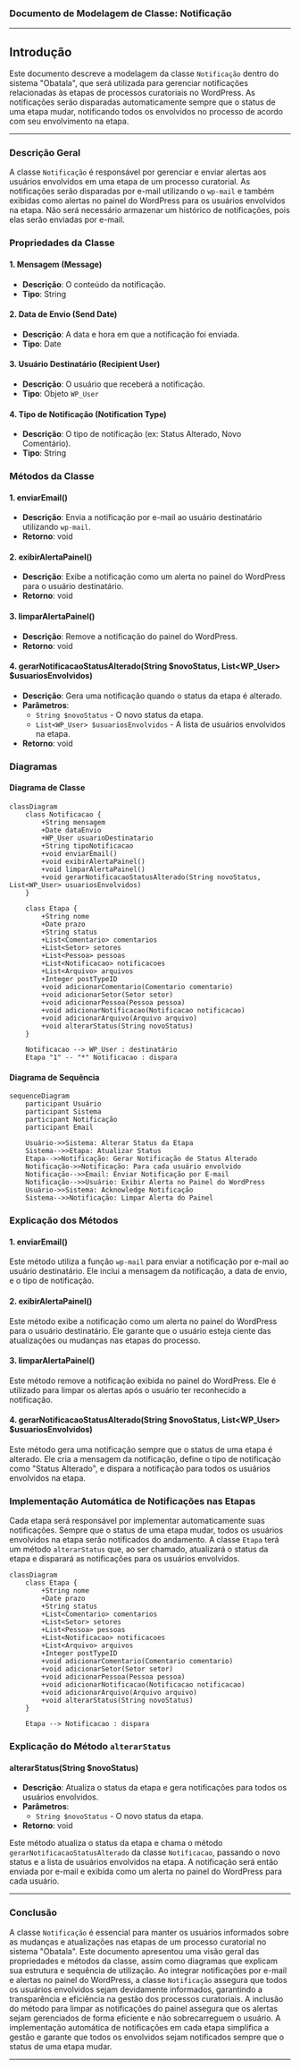 ### Documento de Modelagem de Classe: Notificação

---

## Introdução

Este documento descreve a modelagem da classe `Notificação` dentro do sistema "Obatala", que será utilizada para gerenciar notificações relacionadas às etapas de processos curatoriais no WordPress. As notificações serão disparadas automaticamente sempre que o status de uma etapa mudar, notificando todos os envolvidos no processo de acordo com seu envolvimento na etapa.

---

### Descrição Geral

A classe `Notificação` é responsável por gerenciar e enviar alertas aos usuários envolvidos em uma etapa de um processo curatorial. As notificações serão disparadas por e-mail utilizando o `wp-mail` e também exibidas como alertas no painel do WordPress para os usuários envolvidos na etapa. Não será necessário armazenar um histórico de notificações, pois elas serão enviadas por e-mail.

### Propriedades da Classe

#### 1. Mensagem (Message)
- **Descrição**: O conteúdo da notificação.
- **Tipo**: String

#### 2. Data de Envio (Send Date)
- **Descrição**: A data e hora em que a notificação foi enviada.
- **Tipo**: Date

#### 3. Usuário Destinatário (Recipient User)
- **Descrição**: O usuário que receberá a notificação.
- **Tipo**: Objeto `WP_User`

#### 4. Tipo de Notificação (Notification Type)
- **Descrição**: O tipo de notificação (ex: Status Alterado, Novo Comentário).
- **Tipo**: String

### Métodos da Classe

#### 1. enviarEmail()
- **Descrição**: Envia a notificação por e-mail ao usuário destinatário utilizando `wp-mail`.
- **Retorno**: void

#### 2. exibirAlertaPainel()
- **Descrição**: Exibe a notificação como um alerta no painel do WordPress para o usuário destinatário.
- **Retorno**: void

#### 3. limparAlertaPainel()
- **Descrição**: Remove a notificação do painel do WordPress.
- **Retorno**: void

#### 4. gerarNotificacaoStatusAlterado(String $novoStatus, List<WP_User> $usuariosEnvolvidos)
- **Descrição**: Gera uma notificação quando o status da etapa é alterado.
- **Parâmetros**: 
    - `String $novoStatus` - O novo status da etapa.
    - `List<WP_User> $usuariosEnvolvidos` - A lista de usuários envolvidos na etapa.
- **Retorno**: void

### Diagramas

#### Diagrama de Classe

```mermaid
classDiagram
    class Notificacao {
        +String mensagem
        +Date dataEnvio
        +WP_User usuarioDestinatario
        +String tipoNotificacao
        +void enviarEmail()
        +void exibirAlertaPainel()
        +void limparAlertaPainel()
        +void gerarNotificacaoStatusAlterado(String novoStatus, List<WP_User> usuariosEnvolvidos)
    }

    class Etapa {
        +String nome
        +Date prazo
        +String status
        +List<Comentario> comentarios
        +List<Setor> setores
        +List<Pessoa> pessoas
        +List<Notificacao> notificacoes
        +List<Arquivo> arquivos
        +Integer postTypeID
        +void adicionarComentario(Comentario comentario)
        +void adicionarSetor(Setor setor)
        +void adicionarPessoa(Pessoa pessoa)
        +void adicionarNotificacao(Notificacao notificacao)
        +void adicionarArquivo(Arquivo arquivo)
        +void alterarStatus(String novoStatus)
    }

    Notificacao --> WP_User : destinatário
    Etapa "1" -- "*" Notificacao : dispara
```

#### Diagrama de Sequência

```mermaid
sequenceDiagram
    participant Usuário
    participant Sistema
    participant Notificação
    participant Email

    Usuário->>Sistema: Alterar Status da Etapa
    Sistema-->>Etapa: Atualizar Status
    Etapa-->>Notificação: Gerar Notificação de Status Alterado
    Notificação->>Notificação: Para cada usuário envolvido
    Notificação-->>Email: Enviar Notificação por E-mail
    Notificação-->>Usuário: Exibir Alerta no Painel do WordPress
    Usuário->>Sistema: Acknowledge Notificação
    Sistema-->>Notificação: Limpar Alerta do Painel
```

### Explicação dos Métodos

#### 1. enviarEmail()
Este método utiliza a função `wp-mail` para enviar a notificação por e-mail ao usuário destinatário. Ele inclui a mensagem da notificação, a data de envio, e o tipo de notificação.

#### 2. exibirAlertaPainel()
Este método exibe a notificação como um alerta no painel do WordPress para o usuário destinatário. Ele garante que o usuário esteja ciente das atualizações ou mudanças nas etapas do processo.

#### 3. limparAlertaPainel()
Este método remove a notificação exibida no painel do WordPress. Ele é utilizado para limpar os alertas após o usuário ter reconhecido a notificação.

#### 4. gerarNotificacaoStatusAlterado(String $novoStatus, List<WP_User> $usuariosEnvolvidos)
Este método gera uma notificação sempre que o status de uma etapa é alterado. Ele cria a mensagem da notificação, define o tipo de notificação como "Status Alterado", e dispara a notificação para todos os usuários envolvidos na etapa.

### Implementação Automática de Notificações nas Etapas

Cada etapa será responsável por implementar automaticamente suas notificações. Sempre que o status de uma etapa mudar, todos os usuários envolvidos na etapa serão notificados do andamento. A classe `Etapa` terá um método `alterarStatus` que, ao ser chamado, atualizará o status da etapa e disparará as notificações para os usuários envolvidos.

```mermaid
classDiagram
    class Etapa {
        +String nome
        +Date prazo
        +String status
        +List<Comentario> comentarios
        +List<Setor> setores
        +List<Pessoa> pessoas
        +List<Notificacao> notificacoes
        +List<Arquivo> arquivos
        +Integer postTypeID
        +void adicionarComentario(Comentario comentario)
        +void adicionarSetor(Setor setor)
        +void adicionarPessoa(Pessoa pessoa)
        +void adicionarNotificacao(Notificacao notificacao)
        +void adicionarArquivo(Arquivo arquivo)
        +void alterarStatus(String novoStatus)
    }

    Etapa --> Notificacao : dispara
```

### Explicação do Método `alterarStatus`

#### alterarStatus(String $novoStatus)
- **Descrição**: Atualiza o status da etapa e gera notificações para todos os usuários envolvidos.
- **Parâmetros**: 
    - `String $novoStatus` - O novo status da etapa.
- **Retorno**: void

Este método atualiza o status da etapa e chama o método `gerarNotificacaoStatusAlterado` da classe `Notificacao`, passando o novo status e a lista de usuários envolvidos na etapa. A notificação será então enviada por e-mail e exibida como um alerta no painel do WordPress para cada usuário.

---

### Conclusão

A classe `Notificação` é essencial para manter os usuários informados sobre as mudanças e atualizações nas etapas de um processo curatorial no sistema "Obatala". Este documento apresentou uma visão geral das propriedades e métodos da classe, assim como diagramas que explicam sua estrutura e sequência de utilização. Ao integrar notificações por e-mail e alertas no painel do WordPress, a classe `Notificação` assegura que todos os usuários envolvidos sejam devidamente informados, garantindo a transparência e eficiência na gestão dos processos curatoriais. A inclusão do método para limpar as notificações do painel assegura que os alertas sejam gerenciados de forma eficiente e não sobrecarreguem o usuário. A implementação automática de notificações em cada etapa simplifica a gestão e garante que todos os envolvidos sejam notificados sempre que o status de uma etapa mudar.

---